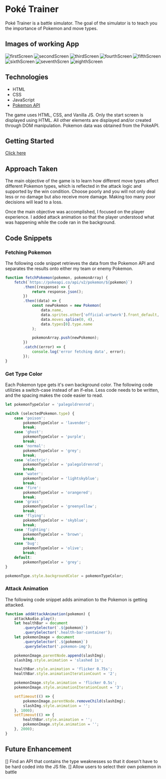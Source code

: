 # Poké Trainer

Poké Trainer is a battle simulator. The goal of the simulator is to teach you the importance of Pokemon and move types.

## Images of working App

![firstScreen](./images/game/home-page.png)
![secondScreen](./images/game/pokemon-selection.png)
![thirdScreen](./images/game/move-selection.png)
![fourthScreen](./images/game/attacked.png)
![fifthScreen](./images/game/blew-away.png)
![sixthScreen](./images/game/you-win.png)
![seventhScren](./images/game/you-lose.png)
![eighthScreen](./images/game/play-again.png)

## Technologies

- HTML
- CSS
- JavaScript
- [Pokemon API](https://pokeapi.co/)

The game uses HTML, CSS, and Vanilla JS. Only the start screen is displayed using HTML. All other elements are displayed and/or created through DOM manipulation. Pokemon data was obtained from the PokeAPI.

## Getting Started

[Click here](https://gongt108.github.io/poke-trainer/)

## Approach Taken

The main objective of the game is to learn how different move types affect different Pokemon types, which is reflected in the attack logic and supported by the win condition. Choose poorly and you will not only deal less or no damage but also receive more damage. Making too many poor decisions will lead to a loss.

Once the main objective was accomplished, I focused on the player experience. I added attack animation so that the player understood what was happening while the code ran in the background.

## Code Snippets

### Fetching Pokemon

The following code snippet retrieves the data from the Pokemon API and separates the results onto either my team or enemy Pokemon.

```javascript
function fetchPokemon(pokemon, pokemonArray) {
	fetch(`https://pokeapi.co/api/v2/pokemon/${pokemon}`)
		.then((response) => {
			return response.json();
		})
		.then((data) => {
			const newPokemon = new Pokemon(
				data.name,
				data.sprites.other['official-artwork'].front_default,
				data.moves.splice(0, 4),
				data.types[0].type.name
			);

			pokemonArray.push(newPokemon);
		})
		.catch((error) => {
			console.log('error fetching data', error);
		});
}
```

### Get Type Color

Each Pokemon type gets it's own background color. The following code utilizies a switch-case instead of an if-else. Less code needs to be written, and the spacing makes the code easier to read.

```javascript
let pokemonTypeColor = 'palegoldrenrod';

switch (selectedPokemon.type) {
	case 'poison':
		pokemonTypeColor = 'lavender';
		break;
	case 'ghost':
		pokemonTypeColor = 'purple';
		break;
	case 'normal':
		pokemonTypeColor = 'grey';
		break;
	case 'electric':
		pokemonTypeColor = 'palegoldrenrod';
		break;
	case 'water':
		pokemonTypeColor = 'lightskyblue';
		break;
	case 'fire':
		pokemonTypeColor = 'orangered';
		break;
	case 'grass':
		pokemonTypeColor = 'greenyellow';
		break;
	case 'flying':
		pokemonTypeColor = 'skyblue';
		break;
	case 'fighting':
		pokemonTypeColor = 'brown';
		break;
	case 'bug':
		pokemonTypeColor = 'olive';
		break;
	default:
		pokemonTypeColor = 'grey';
}

pokemonType.style.backgroundColor = pokemonTypeColor;
```

### Attack Animation

The following code snippet adds animation to the Pokemon is getting attacked.

```javascript
function addAttackAnimation(pokemon) {
	attackAudio.play();
	let healthBar = document
		.querySelector(`.${pokemon}`)
		.querySelector('.health-bar-container');
	let pokemonImage = document
		.querySelector(`.${pokemon}`)
		.querySelector('.pokemon-img');

	pokemonImage.parentNode.append(slashImg);
	slashImg.style.animation = 'slashed 1s';

	healthBar.style.animation = 'flicker 0.75s';
	healthBar.style.animationIterationCount = '2';

	pokemonImage.style.animation = 'flicker 0.5s';
	pokemonImage.style.animationIterationCount = '3';

	setTimeout(() => {
		pokemonImage.parentNode.removeChild(slashImg);
		slashImg.style.animation = '';
	}, 1000);
	setTimeout(() => {
		healthBar.style.animation = '';
		pokemonImage.style.animation = '';
	}, 2000);
}
```

## Future Enhancement

[] Find an API that contains the type weaknesses so that it doesn't have to be hard coded into the JS file.
[] Allow users to select their own pokemon in battle
